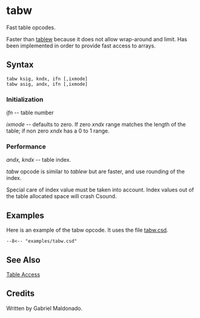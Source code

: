 <!--
id:tabw
category:Signal Generators:Table Access
-->
# tabw
Fast table opcodes.

Faster than [tablew](../../opcodes/tablew)  because it does not allow wrap-around and limit. Has been implemented in order to provide fast access to arrays.

## Syntax
```csound-orc
tabw ksig, kndx, ifn [,ixmode]
tabw asig, andx, ifn [,ixmode]
```

### Initialization
_ifn_ -- table number
  
_ixmode_ -- defaults to zero.  If zero _xndx_ range matches the length of the table; if non zero _xndx_ has a 0 to 1 range.

### Performance
_andx, kndx_ -- table index.
  
_tabw_ opcode is similar to _tablew_ but are faster, and use rounding of the index.
  
Special care of index value must be taken into account. Index values out of the table allocated space will crash Csound.

## Examples
Here is an example of the tabw opcode. It uses the file [tabw.csd](../../examples/tabw.csd).
``` csound-orc title="Example of the tabw opcode." linenums="1"
--8<-- "examples/tabw.csd"
```

## See Also
[Table Access](../../siggen/tableacc)

## Credits
Written by Gabriel Maldonado.
